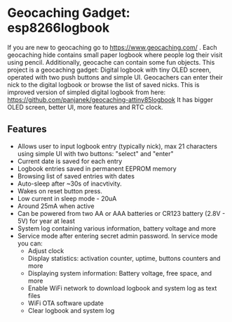 # Geocaching Gadget: esp8266logbook
If you are new to geocaching go to https://www.geocaching.com/ .
Each geocaching hide contains small paper logbook where people log their visit using pencil. 
Additionally, geocache can contain some fun objects.
This project is a geocaching gadget: Digital logbook with tiny OLED screen, operated with two push buttons and simple UI.
Geocachers can enter their nick to the digital logbook or browse the list of saved nicks.
This is improved version of simpled digital logbook from here: https://github.com/panjanek/geocaching-attiny85logbook
It has bigger OLED screen, better UI, more features and RTC clock.

## Features

* Allows user to input logbook entry (typically nick), max 21 characters using simple UI with two buttons: "select" and "enter"
* Current date is saved for each entry
* Logbook entries saved in permanent EEPROM memory
* Browsing list of saved entries with dates
* Auto-sleep after ~30s of inacvtivity. 
* Wakes on reset button press.
* Low current in sleep mode - 20uA
* Around 25mA when active
* Can be powered from two AA or AAA batteries or CR123 battery (2.8V - 5V) for year at least
* System log containing various information, battery voltage and more
* Service mode after entering secret admin password. In service mode you can:
   * Adjust clock
   * Display statistics: activation counter, uptime, buttons counters and more
   * Displaying system information: Battery voltage, free space, and more
   * Enable WiFi network to download logbook and system log as text files
   * WiFi OTA software update
   * Clear logbook and system log
 
  
